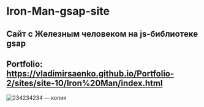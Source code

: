 # Iron-Man-gsap-site

## Сайт с Железным человеком на js-библиотеке gsap

## Portfolio: https://vladimirsaenko.github.io/Portfolio-2/sites/site-10/Iron%20Man/index.html

![234234234 — копия](https://user-images.githubusercontent.com/56477695/121080936-b8184000-c7e4-11eb-9809-53b2a9d601fb.jpg)
